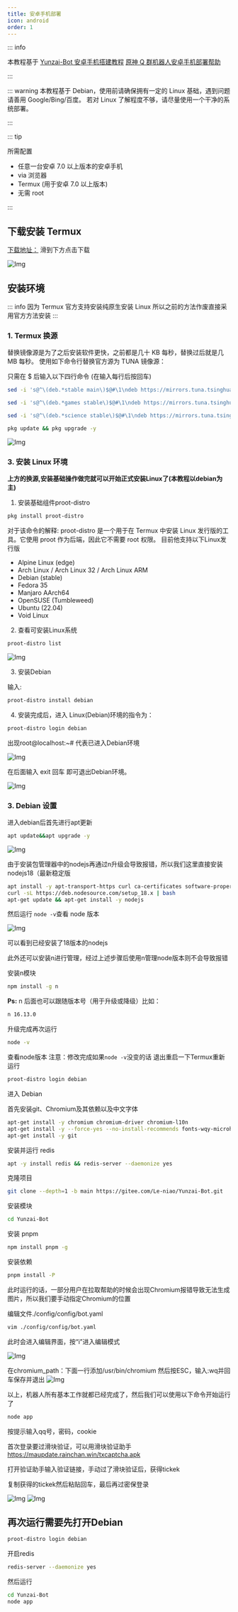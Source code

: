 ```yaml
---
title: 安卓手机部署
icon: android
order: 1
---
```

::: info

本教程基于 [Yunzai-Bot 安卓手机搭建教程](https://www.bilibili.com/read/cv15126105)
[原神 Q 群机器人安卓手机部署帮助](https://www.bilibili.com/read/cv17479494)

:::

::: warning
本教程基于 Debian，使用前请确保拥有一定的 Linux 基础，遇到问题请善用 Google/Bing/百度。
若对 Linux 了解程度不够，请尽量使用一个干净的系统部署。

:::

::: tip

所需配置

- 任意一台安卓 7.0 以上版本的安卓手机
- via 浏览器
- Termux (用于安卓 7.0 以上版本)
- 无需 root

:::

## 下载安装 Termux

[下载地址：](https://f-droid.org/packages/com.termux/)
滑到下方点击下载

![Img](./assets/README.md/img-20221120172054.png)



## 安装环境

::: info
因为 Termux 官方支持安装纯原生安装 Linux 所以之前的方法作废直接采用官方方法安装
:::
### 1. Termux 换源

替换镜像源是为了之后安装软件更快，之前都是几十 KB 每秒，替换过后就是几 MB 每秒。
使用如下命令行替换官方源为 TUNA 镜像源：

只需在 $ 后输入以下四行命令 (在输入每行后按回车)

```bash
sed -i 's@^\(deb.*stable main\)$@#\1\ndeb https://mirrors.tuna.tsinghua.edu.cn/termux/termux-packages-24 stable main@' $PREFIX/etc/apt/sources.list
```

```bash
sed -i 's@^\(deb.*games stable\)$@#\1\ndeb https://mirrors.tuna.tsinghua.edu.cn/termux/game-packages-24 games stable@' $PREFIX/etc/apt/sources.list.d/game.list
```

```bash
sed -i 's@^\(deb.*science stable\)$@#\1\ndeb https://mirrors.tuna.tsinghua.edu.cn/termux/science-packages-24 science stable@' $PREFIX/etc/apt/sources.list.d/science.list
```

```bash
pkg update && pkg upgrade -y
```

![Img](./assets/README.md/img-20221121102748.png)


### 3. 安装 Linux 环境

**上方的换源,安装基础操作做完就可以开始正式安装Linux了(本教程以debian为主)**

1. 安装基础组件proot-distro

```bash
pkg install proot-distro
```

对于该命令的解释:
    proot-distro 是一个用于在 Termux 中安装 Linux 发行版的工具。它使用 proot 作为后端，因此它不需要 root 权限。
    目前他支持以下Linux发行版

- Alpine Linux (edge)
- Arch Linux / Arch Linux 32 / Arch Linux ARM
- Debian (stable)
- Fedora 35
- Manjaro AArch64
- OpenSUSE (Tumbleweed)
- Ubuntu (22.04)
- Void Linux

2. 查看可安装Linux系统

```bash
proot-distro list
```

![Img](./assets/README.md/img-20221121104808.png)

3. 安装Debian

输入:

```bash
proot-distro install debian
```

4. 安装完成后，进入 Linux(Debian)环境的指令为：

```bash
proot-distro login debian
```

出现root@localhost:~# 代表已进入Debian环境

![Img](./assets/README.md/img-20221121110118.jpg)

在后面输入 exit 回车 即可退出Debian环境。

![Img](./assets/README.md/img-20221121110204.png)

### 3. Debian 设置

进入debian后首先进行apt更新

``` bash
apt update&&apt upgrade -y
```

![Img](./assets/README.md/img-20221120195145.png)

由于安装包管理器中的nodejs再通过n升级会导致报错，所以我们这里直接安装nodejs18（最新稳定版

``` bash
apt install -y apt-transport-https curl ca-certificates software-properties-common vim
curl -sL https://deb.nodesource.com/setup_18.x | bash
apt-get update && apt-get install -y nodejs
```

然后运行
`node -v`查看 node 版本

![Img](./assets/README.md/img-20221121114634.png)

可以看到已经安装了18版本的nodejs

此外还可以安装n进行管理，经过上述步骤后使用n管理node版本则不会导致报错

安装n模块

```bash
npm install -g n
```


**Ps:** n 后面也可以跟随版本号（用于升级或降级）比如：  

```bash
n 16.13.0
```

升级完成再次运行

```bash
node -v
```

查看node版本
注意：修改完成如果`node -v`没变的话
退出重启一下Termux重新运行

```bash
proot-distro login debian
```

进入 Debian

首先安装git、Chromium及其依赖以及中文字体

```bash
apt-get install -y chromium chromium-driver chromium-l10n
apt-get install -y --force-yes --no-install-recommends fonts-wqy-microhei
apt-get install -y git
```

安装并运行 redis

```bash
apt -y install redis && redis-server --daemonize yes
```

克隆项目

```bash
git clone --depth=1 -b main https://gitee.com/Le-niao/Yunzai-Bot.git

```

安装模块

```bash
cd Yunzai-Bot
```

安装 pnpm

```bash
npm install pnpm -g
```

安装依赖

```bash
pnpm install -P
```

此时运行的话，一部分用户在拉取帮助的时候会出现Chromium报错导致无法生成图片，所以我们要手动指定Chromium的位置

编辑文件./config/config/bot.yaml
```bash
vim ./config/config/bot.yaml
```
此时会进入编辑界面，按“i”进入编辑模式

![Img](./assets/README.md/img-22121214000414001.png)

在chromium_path：下面一行添加/usr/bin/chromium
然后按ESC，输入:wq并回车保存并退出
![Img](./assets/README.md/img-22121214000414002.png)


以上，机器人所有基本工作就都已经完成了，然后我们可以使用以下命令开始运行了
```bash
node app
```

按提示输入qq号，密码，cookie

首次登录要过滑块验证，可以用滑块验证助手
<https://maupdate.rainchan.win/txcaptcha.apk>

打开验证助手输入验证链接，手动过了滑块验证后，获得tickek

复制获得的tickek然后粘贴回车，最后再过密保登录

![Img](./assets/README.md/img-20221121120232.png)
![Img](./assets/README.md/img-20221121120237.png)

## 再次运行需要先打开Debian

```bash
proot-distro login debian
```

开启redis

```bash
redis-server --daemonize yes
```

然后运行

```bash
cd Yunzai-Bot
node app
```
